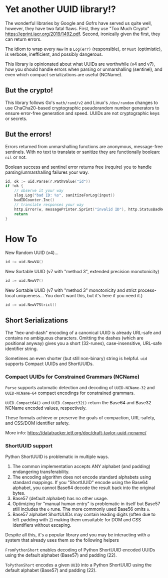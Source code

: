# Yet another UUID library!?

The wonderful libraries by Google and Gofrs have served us quite well, however, they have two fatal flaws. First, they
use "Too Much Crypto" https://eprint.iacr.org/2019/1492.pdf. Second, ironically given the first, they can return errors.

The idiom to wrap every `New` in a  `Log(err)` (responsible), or `Must` (optimistic), is verbose, inefficient, and
possibly dangerous.

This library is opinionated about what UUIDs are worthwhile (v4 and v7), how you should handle errors when parsing or
unmarshalling (sentinel), and even which compact serializations are useful (NCName).

## But the crypto!

This library follows Go's `math/rand/v2` and Linux's `/dev/random` changes to use ChaCha20-based cryptographic
pseudorandom number generators to ensure error-free generation and speed. UUIDs are not cryptographic keys or secrets.

## But the errors!

Errors returned from unmarshalling functions are anonymous, message-free sentinels. With no text to translate or
sanitize they are functionally boolean: `nil` or not.

Boolean success and sentinel error returns free (require) you to handle parsing/unmarshalling failures your way.

```go
id, ok := uid.Parse(r.PathValue("id"))
if !ok {
    // observe it your way
    slog.Log("bad ID: %s", sanitizeForLog(input))
    badIDCounter.Inc()
    // translate responses your way
    http.Error(w, messagePrinter.Sprint("invalid ID"), http.StatusBadRequest)
    return
}
```

# How To

New Random UUID (v4)...
```go
id := uid.NewV4()
```

New Sortable UUID (v7 with "method 3", extended precision monotonicity)
```go
id := uid.NewV7()
```

New Sortable UUID (v7 with "method 3" monotonicity and strict process-local uniqueness... You don't want this, but it's
here if you need it.)
```go
id := uid.NewV7Strict()
```

## Short Serializations

The "hex-and-dash" encoding of a canonical UUID is already URL-safe and contains no ambiguous characters. Omitting the
dashes (which are positional anyway) gives you a short (32-runes), case-insensitive, URL-safe identifier string.

Sometimes an even shorter (but still non-binary) string is helpful. `uid` supports Compact UUIDs and ShortUUIDs.

### Compact UUIDs for Constrained Grammars (NCName)

`Parse` supports automatic detection and decoding of `UUID-NCName-32` and `UUID-NCName-64` compact encodings for
constrained grammars.

`UUID.Compact64()` and `UUID.Compact32()` return the Base64 and Base32 NCName encoded values, respectively.

These formats achieve or preserve the goals of compaction, URL-safety, and CSS/DOM identifier safety.

More info: https://datatracker.ietf.org/doc/draft-taylor-uuid-ncname/

### ShortUUID support

Python ShortUUID is problematic in multiple ways.

1. The common implementation accepts ANY alphabet (and padding) endangering transferability.
2. The encoding algorithm does not encode standard alphabets using standard mappings. If you "ShortUUID" encode using
the Base64 alphabet, you cannot Base64 decode the result back into the original bytes.
3. Base57 (default alphabet) has no other usage.
4. Optimizing for "manual human entry" is problematic in itself but Base57 still includes the `o` rune. The more
commonly used Base56 omits `o`.
5. Base57 alphabet ShortUUIDs may contain leading digits (often due to left-padding with `2`) making them unsuitable for
DOM and CSS identifiers without escaping.

Despite all this, it's a popular library and you may be interacting with a system that already uses them so the
following helpers

`FromPythonShort` enables decoding of Python ShortUUID encoded UUIDs using the default alphabet (Base57) and padding
(22).

`ToPythonShort` encodes a given `UUID` into a Python ShortUUID using the default alphabet (Base57) and padding (22).
